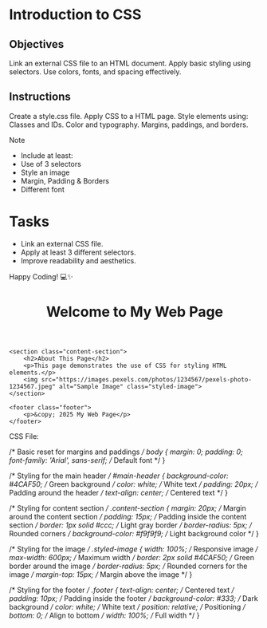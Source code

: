 # Introduction to CSS

## Objectives
Link an external CSS file to an HTML document.
Apply basic styling using selectors.
Use colors, fonts, and spacing effectively.

## Instructions

Create a style.css file.
Apply CSS to a HTML page.
Style elements using:
Classes and IDs.
Color and typography.
Margins, paddings, and borders.

>[!NOTE]
>  - Include at least:
>  - Use of 3 selectors
>  - Style an image
>  - Margin, Padding & Borders
>  - Different font

# Tasks
 - Link an external CSS file.
 - Apply at least 3 different selectors.
 - Improve readability and aesthetics.

Happy Coding! 💻✨

<!DOCTYPE html>
<html lang="en">
<head>
    <meta charset="UTF-8">
    <meta name="viewport" content="width=device-width, initial-scale=1.0">
    <title>Introduction to CSS</title>
    <link rel="stylesheet" href="style.css"> <!-- Linking the external CSS file -->
</head>
<body>
    <header id="main-header">
        <h1>Welcome to My Web Page</h1>
    </header>

    <section class="content-section">
        <h2>About This Page</h2>
        <p>This page demonstrates the use of CSS for styling HTML elements.</p>
        <img src="https://images.pexels.com/photos/1234567/pexels-photo-1234567.jpeg" alt="Sample Image" class="styled-image">
    </section>

    <footer class="footer">
        <p>&copy; 2025 My Web Page</p>
    </footer>
</body>
</html>

CSS File:

/* Basic reset for margins and paddings */
body {
    margin: 0;
    padding: 0;
    font-family: 'Arial', sans-serif; /* Default font */
}

/* Styling for the main header */
#main-header {
    background-color: #4CAF50; /* Green background */
    color: white; /* White text */
    padding: 20px; /* Padding around the header */
    text-align: center; /* Centered text */
}

/* Styling for content section */
.content-section {
    margin: 20px; /* Margin around the content section */
    padding: 15px; /* Padding inside the content section */
    border: 1px solid #ccc; /* Light gray border */
    border-radius: 5px; /* Rounded corners */
    background-color: #f9f9f9; /* Light background color */
}

/* Styling for the image */
.styled-image {
    width: 100%; /* Responsive image */
    max-width: 600px; /* Maximum width */
    border: 2px solid #4CAF50; /* Green border around the image */
    border-radius: 5px; /* Rounded corners for the image */
    margin-top: 15px; /* Margin above the image */
}

/* Styling for the footer */
.footer {
    text-align: center; /* Centered text */
    padding: 10px; /* Padding inside the footer */
    background-color: #333; /* Dark background */
    color: white; /* White text */
    position: relative; /* Positioning */
    bottom: 0; /* Align to bottom */
    width: 100%; /* Full width */
}

